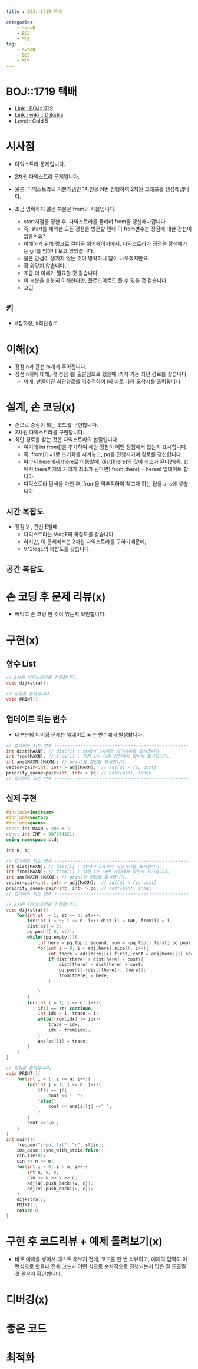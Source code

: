 ```yaml
---
title : BOJ::1719 택배

categories:
    - sweaB
    - BOJ
    - 백준
tag:
    - sweaB
    - BOJ
    - 백준
---
```

# BOJ::1719 택배
- [Link : BOJ::1719](https://www.acmicpc.net/problem/1719)
- [Link : wiki :: Dijkstra](https://ko.wikipedia.org/wiki/%EB%8D%B0%EC%9D%B4%ED%81%AC%EC%8A%A4%ED%8A%B8%EB%9D%BC_%EC%95%8C%EA%B3%A0%EB%A6%AC%EC%A6%98)
- Level : Gold 5

# 시사점
- 다익스트라 문제입니다.
- 2차원 다익스트라 문제입니다.
- 물론, 다익스트라의 기본개념인 1차원을 N번 진행하여 2차원 그래프를 생성해냅니다.

- 조금 명확하지 않은 부분은 from의 사용입니다.
  - start지점을 정한 후, 다익스트라를 돌리며 from을 갱신해나갑니다.
  - 즉, start를 제외한 모든 정점을 방문할 텐데 이 from변수는 정점에 대한 간섭이 없을까요?
  - 이해하기 위해 링크로 걸어둔 위키페이지에서, 다익스트라가 정점을 탐색해가는 gif를 멍하니 보고 있었습니다.
  - 물론 간섭이 생기지 않는 것이 명확하니 답이 나오겠지만요.
  - 확 와닿지 않습니다.
  - 조금 더 이해가 필요할 것 같습니다.
  - 이 부분을 충분히 이해한다면, 플로드이로도 풀 수 있을 것 같습니다.
  - 고민

## 키
- #집하장, #최단경로

# 이해(x)
- 정점 n과 간선 m개가 주어집니다.
- 정점 n개에 대해, 각 정점 i를 출발점으로 했을때 j까지 가는 최단 경로를 찾습니다.
  - 이때, 만들어진 최단경로를 역추적하여 i의 바로 다음 도착지를 출력합니다.

# 설계, 손 코딩(x)
- 손으로 중심이 되는 코드를 구현합니다.
- 2차원 다익스트라를 구현합니다.
- 최단 경로를 찾는 것은 다익스트라의 본질입니다.
  - 여기에 int from[]을 추가하여 해당 정점이 어떤 정점에서 왔는지 표시합니다.
  - 즉, from[i] = i로 초기화를 시켜놓고, pq를 진행시키며 경로를 갱신합니다.
  - 따라서 here에서 there로 이동할때, dist[there]의 값이 최소가 된다면(즉, st에서 there까지의 거리가
    최소가 된다면) from[there] = here로 업데이트 합니다.
  - 다익스트라 탐색을 마친 후, from을 역추적하여 찾고자 하는 답을 ans에 넣습니다.

## 시간 복잡도
- 정점 V , 간선 E일때,
  - 다익스트라는 VlogE의 복잡도를 갖습니다.
  - 하지만, 이 문제에서는 2차원 다익스트라를 구하기때문에,
  - V^2logE의 복잡도를 갖습니다.


## 공간 복잡도

# 손 코딩 후 문제 리뷰(x)
- 빼먹고 손 코딩 한 것이 있는지 확인합니다.

# 구현(x)

## 함수 List 

```cpp
// 2차원 다익스트라를 진행합니다.
void dijkstra();

// 정답을 출력합니다.
void PRINT();
```

## 업데이트 되는 변수
- 대부분의 디버깅 문제는 업데이트 되는 변수에서 발생합니다.

```cpp
// 업데이트 되는 변수 ---------------------------------------------------
int dist[MAXN]; // dist[i] : st에서 i까지의 최단거리를 표시합니다.
int from[MAXN]; // from[i] : 정점 i는 어떤 정점에서 왔는지 표시합니다.
int ans[MAXN][MAXN]; // print할 정답을 표시합니다.
vector<pair<int, int> > adj[MAXN];  // adj[u] = {v, cost}
priority_queue<pair<int, int> > pq; // cost(min), index
// 업데이트 되는 변수 ---------------------------------------------------
```

## 실제 구현 

```cpp
#include<iostream>
#include<vector>
#include<queue>
const int MAXN = 200 + 1;
const int INF = 987654321;
using namespace std;

int n, m;

// 업데이트 되는 변수 ---------------------------------------------------
int dist[MAXN]; // dist[i] : st에서 i까지의 최단거리를 표시합니다.
int from[MAXN]; // from[i] : 정점 i는 어떤 정점에서 왔는지 표시합니다.
int ans[MAXN][MAXN]; // print할 정답을 표시합니다.
vector<pair<int, int> > adj[MAXN];  // adj[u] = {v, cost}
priority_queue<pair<int, int> > pq; // cost(min), index
// 업데이트 되는 변수 ---------------------------------------------------

// 2차원 다익스트라를 진행합니다.
void dijkstra(){
    for(int st  = 1; st <= n; st++){
        for(int i = 0; i <= n; i++) dist[i] = INF, from[i] = i;
        dist[st] = 0;
        pq.push({-0, st});
        while(!pq.empty()){
            int here = pq.top().second, sum = -pq.top().first; pq.pop();
            for(int i = 0; i < adj[here].size(); i++){
                int there = adj[here][i].first, cost = adj[here][i].second;
                if(dist[there] > dist[here] + cost){
                    dist[there] = dist[here] + cost;
                    pq.push({-(dist[there]), there});
                    from[there] = here;
                }

            }
        }
        for(int i = 1; i <= n; i++){
            if(i == st) continue;
            int idx = i, trace = i;
            while(from[idx] != idx){
                trace = idx;
                idx = from[idx];
            }
            ans[st][i] = trace;
        }
    }
}

// 정답을 출력합니다.
void PRINT(){
    for(int i = 1; i <= n; i++){
        for(int j = 1; j <= n; j++){
            if(i == j){
                cout << "- ";
            }else{
                cout << ans[i][j] <<" ";
            }
        }
        cout <<'\n';
    }
}
int main(){
    freopen("input.txt", "r", stdin);
    ios_base::sync_with_stdio(false);
    cin.tie(0);
    cin >> n >> m;
    for(int i = 0; i < m; i++){
        int u, v, c;
        cin >> u >> v >> c;
        adj[u].push_back({v, c});
        adj[v].push_back({u, c});
    }
    dijkstra();
    PRINT();
    return 0;
}
```

# 구현 후 코드리뷰 + 예제 돌려보기(x)
- 바로 예제를 넣어서 테스트 해보기 전에, 코드를 한 번 리뷰하고, 예제의 입력이 이런식으로 왔을때
  전체 코드가 어떤 식으로 순차적으로 진행되는지 답은 잘 도출될 것 같은지 확인합니다.

# 디버깅(x)

# 좋은 코드

# 최적화
